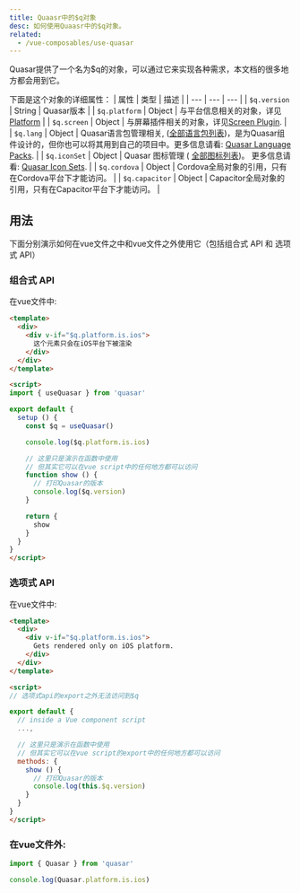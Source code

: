 ```yaml
---
title: Quaasr中的$q对象
desc: 如何使用Quaasr中的$q对象。
related:
  - /vue-composables/use-quasar
---
```

Quasar提供了一个名为$q的对象，可以通过它来实现各种需求，本文档的很多地方都会用到它。

下面是这个对象的详细属性：
| 属性 | 类型 | 描述 |
| --- | --- | --- |
| `$q.version` | String | Quasar版本 |
| `$q.platform` | Object | 与平台信息相关的对象，详见[Platform](/options/platform-detection) |
| `$q.screen` | Object | 与屏幕插件相关的对象，详见[Screen Plugin](/options/screen-plugin). |
| `$q.lang` | Object | Quasar语言包管理相关,  ([全部语言包列表](https://github.com/quasarframework/quasar/tree/dev/ui/lang))，是为Quasar组件设计的，但你也可以将其用到自己的项目中。更多信息请看: [Quasar Language Packs](/options/quasar-language-packs). |
| `$q.iconSet` | Object | Quasar 图标管理 ( [全部图标列表](https://github.com/quasarframework/quasar/tree/dev/ui/icon-set))。 更多信息请看: [Quasar Icon Sets](/options/quasar-icon-sets). |
| `$q.cordova` | Object | Cordova全局对象的引用，只有在Cordova平台下才能访问。 |
| `$q.capacitor` | Object | Capacitor全局对象的引用，只有在Capacitor平台下才能访问。 |

## 用法

下面分别演示如何在vue文件之中和vue文件之外使用它（包括组合式 API 和 选项式 API）
### 组合式 API

在vue文件中:

```html
<template>
  <div>
    <div v-if="$q.platform.is.ios">
      这个元素只会在iOS平台下被渲染
    </div>
  </div>
</template>

<script>
import { useQuasar } from 'quasar'

export default {
  setup () {
    const $q = useQuasar()

    console.log($q.platform.is.ios)

    // 这里只是演示在函数中使用
    // 但其实它可以在vue script中的任何地方都可以访问
    function show () {
      // 打印Quasar的版本
      console.log($q.version)
    }

    return {
      show
    }
  }
}
</script>
```

### 选项式 API

在vue文件中:

```html
<template>
  <div>
    <div v-if="$q.platform.is.ios">
      Gets rendered only on iOS platform.
    </div>
  </div>
</template>

<script>
// 选项式api的export之外无法访问到$q

export default {
  // inside a Vue component script
  ...,

  // 这里只是演示在函数中使用
  // 但其实它可以在vue script的export中的任何地方都可以访问
  methods: {
    show () {
      // 打印Quasar的版本
      console.log(this.$q.version)
    }
  }
}
</script>
```

### 在vue文件外:

```js
import { Quasar } from 'quasar'

console.log(Quasar.platform.is.ios)
```

